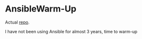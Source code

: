 # AnsibleWarm-Up

Actual [repo](https://git.windmaker.net/a-castellano/AnsibleWarm-Up).

I have not been using Ansible for almost 3 years, time to warm-up
